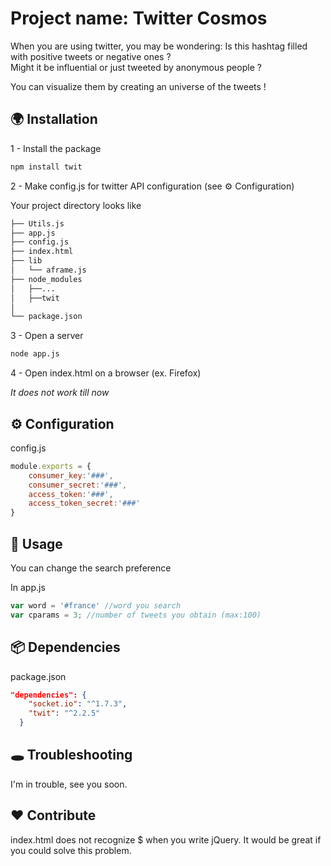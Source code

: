 


# Project name: Twitter Cosmos

When you are using twitter, you may be wondering:
Is this hashtag filled with positive tweets or negative ones ?  
Might it be influential or just tweeted by anonymous people ?  

You can visualize them by creating an universe of the tweets !


## 🌍 Installation

1 - Install the package

```bash
npm install twit
```

2 - Make config.js for twitter API configuration (see ⚙ Configuration)

Your project directory looks like
```bash
├── Utils.js
├── app.js
├── config.js
├── index.html
├── lib
│   └── aframe.js
├── node_modules
│   ├──...
│   ├──twit
│
└── package.json
```



3 - Open a server

```bash
node app.js
```

4 - Open index.html on a browser (ex. Firefox)


_It does not work till now_


## ⚙ Configuration

config.js
```js
module.exports = {  
    consumer_key:'###',
	consumer_secret:'###',
	access_token:'###',
	access_token_secret:'###'
}
```

## 👋 Usage

You can change the search preference 

In app.js
```js
var word = '#france' //word you search
var cparams = 3; //number of tweets you obtain (max:100)
```

## 📦 Dependencies

package.json

```json
"dependencies": {
    "socket.io": "^1.7.3",
    "twit": "^2.2.5"
  }
 ```


## 🕳 Troubleshooting

I'm in trouble, see you soon.

## ❤️ Contribute

index.html does not recognize $ when you write jQuery.
It would be great if you could solve this problem.